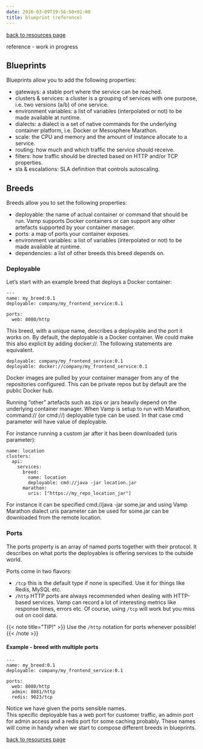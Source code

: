 ```yaml
---
date: 2016-03-09T19:56:50+01:00
title: blueprint (reference)
---
```

[back to resources page](/resources/)  

reference - work in progress

## Blueprints

Blueprints allow you to add the following properties:

* gateways: a stable port where the service can be reached.
* clusters & services: a cluster is a grouping of services with one purpose, i.e. two versions (a/b) of one service.
* environment variables: a list of variables (interpolated or not) to be made available at runtime.
* dialects: a dialect is a set of native commands for the underlying container platform, i.e. Docker or Mesosphere Marathon.
* scale: the CPU and memory and the amount of instance allocate to a service.
* routing: how much and which traffic the service should receive.
* filters: how traffic should be directed based on HTTP and/or TCP properties.
* sla & escalations: SLA definition that controls autoscaling.

## Breeds

Breeds allow you to set the following properties:

* deployable: the name of actual container or command that should be run. Vamp supports Docker containers or can support any other artefacts supported by your container manager. 
* ports: a map of ports your container exposes.
* environment variables: a list of variables (interpolated or not) to be made available at runtime.
* dependencies: a list of other breeds this breed depends on.

### Deployable

Let’s start with an example breed that deploys a Docker container:


```
---
name: my_breed:0.1
deployable: company/my_frontend_service:0.1

ports:
  web: 8080/http   
```
  
This breed, with a unique name, describes a deployable and the port it works on. By default, the deployable is a Docker container. We could make this also explicit by adding docker://. The following statements are equivalent.

```
deployable: company/my_frontend_service:0.1
deployable: docker://company/my_frontend_service:0.1
```

Docker images are pulled by your container manager from any of the repositories configured. This can be private repos but by default are the public Docker hub.

Running “other” artefacts such as zips or jars heavily depend on the underlying container manager. When Vamp is setup to run with Marathon, command:// (or cmd://) deployable type can be used. In that case cmd parameter will have value of deployable.

For instance running a custom jar after it has been downloaded (uris parameter):

```
name: location
clusters:
  api:
    services:
      breed:
        name: location
        deployable: cmd://java -jar location.jar
      marathon:
        uris: ["https://my_repo_location_jar"]
```

For instance it can be specified cmd://java -jar some.jar and using Vamp Marathon dialect uris parameter can be used for some.jar can be downloaded from the remote location.

### Ports

The ports property is an array of named ports together with their protocol. It describes on what ports the deployables is offering services to the outside world. 

Ports come in two flavors:

* `/tcp` this is the default type if none is specified. Use it for things like Redis, MySQL etc.
* `/http` HTTP ports are always recommended when dealing with HTTP-based services. Vamp can record a lot of interesting metrics like response times, errors etc. Of course, using `/tcp` will work but you miss out on cool data.


{{< note title="TIP!" >}}
Use the `/http` notation for ports whenever possible!
{{< /note >}}

#### Example - breed with multiple ports

```
---
name: my_breed:0.1
deployable: company/my_frontend_service:0.1

ports:
  web: 8080/http
  admin: 8081/http
  redis: 9023/tcp   
  ```
  
Notice we have given the ports sensible names.   
This specific deployable has a web port for customer traffic, an admin port for admin access and a redis port for some caching probably. These names will come in handy when we start to compose different breeds in blueprints.

[back to resources page](/resources/)
